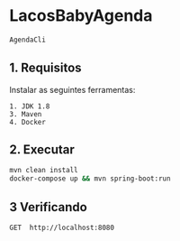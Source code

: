 # LacosBabyAgenda

```sh
AgendaCli

```

## 1. Requisitos 

Instalar as seguintes ferramentas:

    1. JDK 1.8
    3. Maven
    4. Docker

##  2. Executar
```sh
mvn clean install
docker-compose up && mvn spring-boot:run

```

##  3 Verificando

```sh
GET  http://localhost:8080


```
